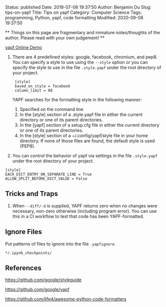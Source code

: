 Status: published
Date: 2019-07-08 19:37:50
Author: Benjamin Du
Slug: tips-on-yapf
Title: Tips on yapf
Category: Computer Science
Tags: programming, Python, yapf, code formatting
Modified: 2020-09-08 19:37:50

**
Things on this page are fragmentary and immature notes/thoughts of the author.
Please read with your own judgement!
**


[yapf Online Demo](https://yapf.now.sh/)


1. There are 4 predefined styles: google, facebook, chromium, and pep8.
    You can specify a style to use using the `--style` option 
    or you can specify the style to use in the file `.style.yapf` under the root directory of your project.

        [style]
        based_on_style = facebook
        column_limit = 88

    YAPF searches for the formatting style in the following manner:
    1. Specified on the command line
    2. In the [style] section of a .style.yapf file in either the current directory or one of its parent directories.
    3. In the [yapf] section of a setup.cfg file in either the current directory or one of its parent directories.
    4. In the [style] section of a ~/.config/yapf/style file in your home directory.
    If none of those files are found, the default style is used (PEP8).

2. You can control the behavior of yapf via settings in the file `.style.yapf` under the root directory of your project.

```
[style]
EACH_DICT_ENTRY_ON_SEPARATE_LINE = True
ALLOW_SPLIT_BEFORE_DICT_VALUE = False
```

## Tricks and Traps

1. When `--diff/-d` is supplied, YAPF returns zero when no changes were necessary, 
  non-zero otherwise (including program error).
  You can use this in a CI workflow to test that code has been YAPF-formatted.

## Ignore Files 

Put patterns of files to ignore into the file `.yapfignore`.

    */.ipynb_checkpoints/


## References

https://github.com/google/styleguide

https://github.com/google/yapf

https://github.com/life4/awesome-python-code-formatters
